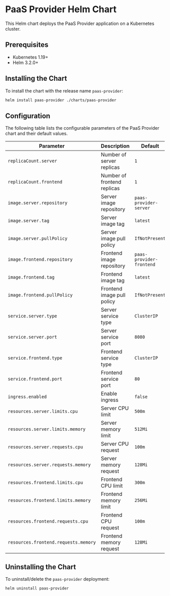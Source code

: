 # PaaS Provider Helm Chart

This Helm chart deploys the PaaS Provider application on a Kubernetes cluster.

## Prerequisites

- Kubernetes 1.19+
- Helm 3.2.0+

## Installing the Chart

To install the chart with the release name `paas-provider`:

```bash
helm install paas-provider ./charts/paas-provider
```

## Configuration

The following table lists the configurable parameters of the PaaS Provider chart and their default values.

| Parameter | Description | Default |
|-----------|-------------|---------|
| `replicaCount.server` | Number of server replicas | `1` |
| `replicaCount.frontend` | Number of frontend replicas | `1` |
| `image.server.repository` | Server image repository | `paas-provider-server` |
| `image.server.tag` | Server image tag | `latest` |
| `image.server.pullPolicy` | Server image pull policy | `IfNotPresent` |
| `image.frontend.repository` | Frontend image repository | `paas-provider-frontend` |
| `image.frontend.tag` | Frontend image tag | `latest` |
| `image.frontend.pullPolicy` | Frontend image pull policy | `IfNotPresent` |
| `service.server.type` | Server service type | `ClusterIP` |
| `service.server.port` | Server service port | `8080` |
| `service.frontend.type` | Frontend service type | `ClusterIP` |
| `service.frontend.port` | Frontend service port | `80` |
| `ingress.enabled` | Enable ingress | `false` |
| `resources.server.limits.cpu` | Server CPU limit | `500m` |
| `resources.server.limits.memory` | Server memory limit | `512Mi` |
| `resources.server.requests.cpu` | Server CPU request | `100m` |
| `resources.server.requests.memory` | Server memory request | `128Mi` |
| `resources.frontend.limits.cpu` | Frontend CPU limit | `300m` |
| `resources.frontend.limits.memory` | Frontend memory limit | `256Mi` |
| `resources.frontend.requests.cpu` | Frontend CPU request | `100m` |
| `resources.frontend.requests.memory` | Frontend memory request | `128Mi` |

## Uninstalling the Chart

To uninstall/delete the `paas-provider` deployment:

```bash
helm uninstall paas-provider
```